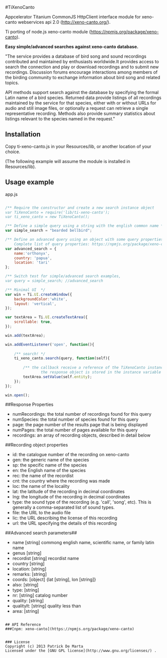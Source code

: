 #TiXenoCanto

Appcelerator Titanium CommonJS HttpClient interface module for
xeno-canto webservices api 2.0 (http://xeno-canto.org/). 

Ti porting of node.js xeno-canto module (https://npmjs.org/package/xeno-canto).

**Easy simple/advanced searches against xeno-canto database.**

"The service provides a database of bird song and sound recordings contributed 
and maintained by enthusiasts worldwide.It provides access to search the
connection and play or download recordings and to submit new recordings.
Discussion forums encourage interactions among members of the birding community 
to exchange information about bird song and related topics.

API methods support search against the database by specifying the formal Latin 
name of a bird species. Returned data provide listings of all recordings 
maintained by the service for that species, either with or without URLs for
audio and still image files, or optionally a request can retrieve a single
representative recording. Methods also provide summary statistics about
listings relevant to the species named in the request." 


## Installation
Copy ti-xeno-canto.js in your Resources/lib, or another location of your choice.

(The following example will assume the module is installed in Resources/lib).

## Usage example

app.js
```javascript

/** Require the constructor and create a new search instance object
var TiXenoCanto = require('lib/ti-xeno-canto');
var ti_xeno_canto = new TiXenoCanto();

/** Define a simple query using a string with the english common name */
var simple_search = "bearded bellbird";

/** Define an advanced query using an object with some query properties.
    Complete list of query properties: https://npmjs.org/package/xeno-canto */
var advanced_search = {
	name:'orthonyx',
	country: 'papua',
	location: 'tari'
};

/** Switch test for simple/advanced search examples, 
var query = simple_search; //advanced_search

/** Minimal UI  */
var win = Ti.UI.createWindow({
	backgroundColor:'white',
	layout: 'vertical',
});

var textArea = Ti.UI.createTextArea({
	scrollable: true,
});

win.add(textArea);

win.addEventListener('open', function(){
	
	/** search! */
	ti_xeno_canto.search(query, function(self){
	
		/** the callback receive a reference of the TiXenoCanto instance,
	    	    the response object is stored in the instance variable 'entity' */
		textArea.setValue(self.entity);
	});
});

win.open();
```



##Response Properties

- numRecordings: the total number of recordings found for this query
- numSpecies: the total number of species found for this query
- page: the page number of the results page that is being displayed
- numPages: the total number of pages available for this query
- recordings: an array of recording objects, described in detail below


##Recording object properties

- id: the catalogue number of the recording on xeno-canto
- gen: the generic name of the species
- sp: the specific name of the species
- en: the English name of the species
- rec: the name of the recordist
- cnt: the country where the recording was made
- loc: the name of the locality
- lat: the latitude of the recording in decimal coordinates
- lng: the longitude of the recording in decimal coordinates
- type: the sound type of the recording (e.g. 'call', 'song', etc). This is generally a comma-separated list of sound types.
- file: the URL to the audio file
- lic: the URL describing the license of this recording
- url: the URL specifying the details of this recording


##Advanced search parameters##

* name [string]  commong english name, scientific name, or family latin name
* genus [string] 
* recordist [string] recordist name
* country [string] 
* location: [string]
* remarks: [string]
* coords: [object] {lat [string], lon [string]}
* also: [string]
* type: [string]
* nr: [string] catalog number 
* quality: [string]
* qualitylt: [string] quality less than
* area: [string]
```

## API Reference
###[npm: xeno-canto](https://npmjs.org/package/xeno-canto)


### License
Copyright (c) 2013 Patrick De Marta  
Licensed under the [GNU GPL license](http://www.gnu.org/licenses/) .


